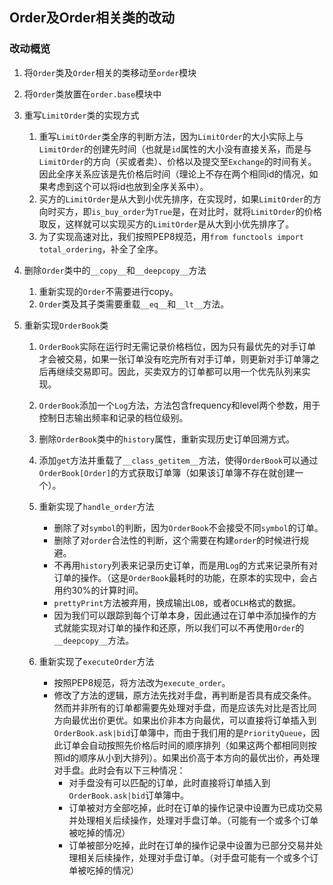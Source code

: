 ## Order及Order相关类的改动

### 改动概览

1. 将`Order`类及`Order`相关的类移动至`order`模块
2. 将`Order`类放置在`order.base`模块中
3. 重写`LimitOrder`类的实现方式
    1. 重写`LimitOrder`类全序的判断方法，因为`LimitOrder`的大小实际上与`LimitOrder`的创建先时间（也就是`id`属性的大小没有直接关系，而是与`LimitOrder`的方向（买或者卖）、价格以及提交至`Exchange`的时间有关。因此全序关系应该是先价格后时间（理论上不存在两个相同id的情况，如果考虑到这个可以将id也放到全序关系中）。
    2. 买方的`LimitOrder`是从大到小优先排序，在实现时，如果`LimitOrder`的方向时买方，即`is_buy_order`为`True`是，在对比时，就将`LimitOrder`的价格取反，这样就可以实现买方的`LimitOrder`是从大到小优先排序了。 
    3. 为了实现高速对比，我们按照PEP8规范，用`from functools import total_ordering`，补全了全序。
    

4. 删除`Order`类中的`__copy__`和`__deepcopy__`方法
    1. 重新实现的`Order`不需要进行copy。
    2. `Order`类及其子类需要重载`__eq__`和`__lt__`方法。

5. 重新实现`OrderBook`类
    1. `OrderBook`实际在运行时无需记录价格档位，因为只有最优先的对手订单才会被交易，如果一张订单没有吃完所有对手订单，则更新对手订单簿之后再继续交易即可。因此，买卖双方的订单都可以用一个优先队列来实现。
    2. `OrderBook`添加一个`Log`方法，方法包含frequency和level两个参数，用于控制日志输出频率和记录的档位级别。
    3. 删除`OrderBook`类中的`history`属性，重新实现历史订单回溯方式。
    4. 添加`get`方法并重载了`__class_getitem__`方法，使得`OrderBook`可以通过`OrderBook[Order]`的方式获取订单簿（如果该订单簿不存在就创建一个）。
    5. 重新实现了`handle_order`方法
        - 删除了对`symbol`的判断，因为`OrderBook`不会接受不同`symbol`的订单。
        - 删除了对`order`合法性的判断，这个需要在构建`order`的时候进行规避。
        - 不再用`history`列表来记录历史订单，而是用`Log`的方式来记录所有对订单的操作。（这是`OrderBook`最耗时的功能，在原本的实现中，会占用约30%的计算时间。
        - `prettyPrint`方法被弃用，换成输出`LOB`，或者`OCLH`格式的数据。
        - 因为我们可以跟踪到每个订单本身，因此通过在订单中添加操作的方式就能实现对订单的操作和还原，所以我们可以不再使用`Order`的`__deepcopy__`方法。

    6. 重新实现了`executeOrder`方法
        - 按照PEP8规范，将方法改为`execute_order`。
        - 修改了方法的逻辑，原方法先找对手盘，再判断是否具有成交条件。然而并非所有的订单都需要先处理对手盘，而是应该先对比是否比同方向最优出价更优。如果出价非本方向最优，可以直接将订单插入到`OrderBook.ask|bid`订单簿中，而由于我们用的是`PriorityQueue`，因此订单会自动按照先价格后时间的顺序排列（如果这两个都相同则按照id的顺序从小到大排列）。如果出价高于本方向的最优出价，再处理对手盘。此时会有以下三种情况：
            - 对手盘没有可以匹配的订单，此时直接将订单插入到`OrderBook.ask|bid`订单簿中。
            - 订单被对方全部吃掉，此时在订单的操作记录中设置为已成功交易并处理相关后续操作，处理对手盘订单。（可能有一个或多个订单被吃掉的情况）
            - 订单被部分吃掉，此时在订单的操作记录中设置为已部分交易并处理相关后续操作，处理对手盘订单。（对手盘可能有一个或多个订单被吃掉的情况）

            
            


    

